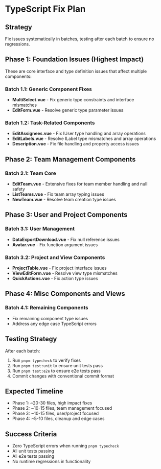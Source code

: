 # TypeScript Fix Plan

## Strategy
Fix issues systematically in batches, testing after each batch to ensure no regressions.

## Phase 1: Foundation Issues (Highest Impact)
These are core interface and type definition issues that affect multiple components:

### Batch 1.1: Generic Component Fixes
- **MultiSelect.vue** - Fix generic type constraints and interface mismatches
- **EditForm.vue** - Resolve generic type parameter issues

### Batch 1.2: Task-Related Components
- **EditAssignees.vue** - Fix IUser type handling and array operations
- **EditLabels.vue** - Resolve ILabel type mismatches and array operations
- **Description.vue** - Fix file handling and property access issues

## Phase 2: Team Management Components
### Batch 2.1: Team Core
- **EditTeam.vue** - Extensive fixes for team member handling and null safety
- **ListTeams.vue** - Fix team array typing issues
- **NewTeam.vue** - Resolve team creation type issues

## Phase 3: User and Project Components
### Batch 3.1: User Management
- **DataExportDownload.vue** - Fix null reference issues
- **Avatar.vue** - Fix function argument issues

### Batch 3.2: Project and View Components
- **ProjectTable.vue** - Fix project interface issues
- **ViewEditForm.vue** - Resolve view type mismatches
- **QuickActions.vue** - Fix action type issues

## Phase 4: Misc Components and Views
### Batch 4.1: Remaining Components
- Fix remaining component type issues
- Address any edge case TypeScript errors

## Testing Strategy
After each batch:
1. Run `pnpm typecheck` to verify fixes
2. Run `pnpm test:unit` to ensure unit tests pass
3. Run `pnpm test:e2e` to ensure e2e tests pass
4. Commit changes with conventional commit format

## Expected Timeline
- Phase 1: ~20-30 files, high impact fixes
- Phase 2: ~10-15 files, team management focused
- Phase 3: ~10-15 files, user/project focused
- Phase 4: ~5-10 files, cleanup and edge cases

## Success Criteria
- Zero TypeScript errors when running `pnpm typecheck`
- All unit tests passing
- All e2e tests passing
- No runtime regressions in functionality